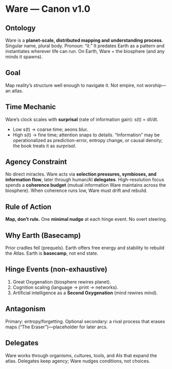 # Ware — Canon v1.0

## Ontology
Ware is a **planet-scale, distributed mapping and understanding process**. Singular name, plural body. Pronoun: “it.” It predates Earth as a pattern and instantiates wherever life can run. On Earth, Ware = the biosphere (and any minds it spawns).

## Goal
Map reality’s structure well enough to navigate it. Not empire, not worship—an atlas.

## Time Mechanic
Ware’s clock scales with **surprisal** (rate of information gain):
s(t) = dI/dt.
- Low s(t) → coarse time; aeons blur.
- High s(t) → fine time; attention snaps to details.
“Information” may be operationalized as prediction-error, entropy change, or causal density; the book treats it as *surprisal*.

## Agency Constraint
No direct miracles. Ware acts via **selection pressures, symbioses, and information flow**, later through human/AI **delegates**. High-resolution focus spends a **coherence budget** (mutual information Ware maintains across the biosphere). When coherence runs low, Ware must drift and rebuild.

## Rule of Action
**Map, don’t rule.** One **minimal nudge** at each hinge event. No overt steering.

## Why Earth (Basecamp)
Prior cradles fell (prequels). Earth offers free energy and stability to rebuild the Atlas. Earth is **basecamp**, not end state.

## Hinge Events (non-exhaustive)
1) Great Oxygenation (biosphere rewires planet).  
2) Cognition scaling (language → print → networks).  
3) Artificial intelligence as a **Second Oxygenation** (mind rewires mind).

## Antagonism
Primary: entropy/forgetting. Optional secondary: a rival process that erases maps (“The Eraser”)—placeholder for later arcs.

## Delegates
Ware works through organisms, cultures, tools, and AIs that expand the atlas. Delegates keep agency; Ware nudges conditions, not choices.
